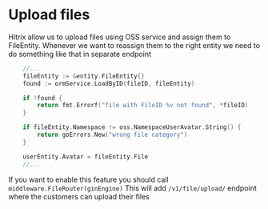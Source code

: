 # Upload files

Hitrix allow us to upload files using OSS service and assign them to FileEntity.
Whenever we want to reassign them to the right entity we need to do something like that in separate endpoint 
```go
    //...
	fileEntity := &entity.FileEntity{}
	found := ormService.LoadByID(fileID, fileEntity)

	if !found {
		return fmt.Errorf("file with FileID %v not found", *fileID)
	}

	if fileEntity.Namespace != oss.NamespaceUserAvatar.String() {
		return goErrors.New("wrong file category")
	}

	userEntity.Avatar = fileEntity.File
    //...
```

If you want to enable this feature you should call `middleware.FileRouter(ginEngine)`
This will add `/v1/file/upload/` endpoint where the customers can upload their files
